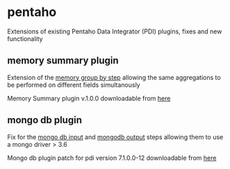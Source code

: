 # pentaho
Extensions of existing Pentaho Data Integrator (PDI) plugins, fixes and new functionality
## memory summary plugin
Extension of the [memory group by step](https://wiki.pentaho.com/display/EAI/Memory+Group+by) allowing the same aggregations to be performed on different fields simultanously

Memory Summary plugin v.1.0.0 downloadable from [here](https://github.com/tkaszuba/pentaho/memory-summary.zip)

## mongo db plugin 
Fix for the [mongo db input](https://wiki.pentaho.com/display/EAI/MongoDB+Input) and [mongodb output](https://wiki.pentaho.com/display/EAI/MongoDB+Output) steps allowing them to use a mongo driver > 3.6

Mongo db plugin patch for pdi version 7.1.0.0-12 downloadable from [here](https://github.com/tkaszuba/pentaho/mongodb-plugin-patch-7.1.0.0-12.zip)
